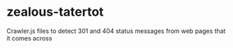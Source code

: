 # zealous-tatertot
Crawler.js files to detect 301 and 404 status messages from web pages that it comes across

